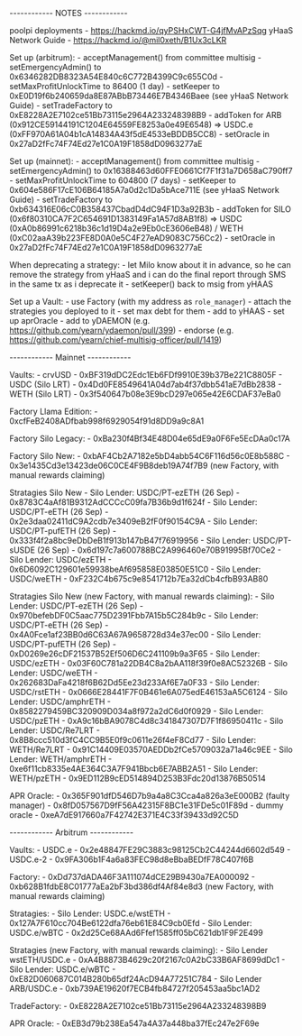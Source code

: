 ------------ NOTES ------------

poolpi deployments - https://hackmd.io/qyPSHxCWT-G4jfMvAPzSqg
yHaaS Network Guide - https://hackmd.io/@mil0xeth/B1Ux3cLKR

Set up (arbitrum):
    - acceptManagement() from committee multisig
    - setEmergencyAdmin() to 0x6346282DB8323A54E840c6C772B4399C9c655C0d
    - setMaxProfitUnlockTime to 86400 (1 day)
    - setKeeper to 0xE0D19f6b240659da8E87ABbB73446E7B4346Baee (see yHaaS Network Guide)
    - setTradeFactory to 0xE8228A2E7102ce51Bb73115e2964A233248398B9
    - addToken for ARB (0x912CE59144191C1204E64559FE8253a0e49E6548) => USDC.e (0xFF970A61A04b1cA14834A43f5dE4533eBDDB5CC8)
    - setOracle in 0x27aD2fFc74F74Ed27e1C0A19F1858dD0963277aE

Set up (mainnet):
    - acceptManagement() from committee multisig
    - setEmergencyAdmin() to 0x16388463d60FFE0661Cf7F1f31a7D658aC790ff7
    - setMaxProfitUnlockTime to 604800 (7 days)
    - setKeeper to 0x604e586F17cE106B64185A7a0d2c1Da5bAce711E (see yHaaS Network Guide)
    - setTradeFactory to 0xb634316E06cC0B358437CbadD4dC94F1D3a92B3b
    - addToken for SILO (0x6f80310CA7F2C654691D1383149Fa1A57d8AB1f8) => USDC (0xA0b86991c6218b36c1d19D4a2e9Eb0cE3606eB48) / WETH (0xC02aaA39b223FE8D0A0e5C4F27eAD9083C756Cc2)
    - setOracle in 0x27aD2fFc74F74Ed27e1C0A19F1858dD0963277aE

When deprecating a strategy:
    - let Milo know about it in advance, so he can remove the strategy from yHaaS and i can do the final report through SMS in the same tx as i deprecate it
    - setKeeper() back to msig from yHAAS

Set up a Vault:
    - use Factory (with my address as `role_manager`)
    - attach the strategies you deployed to it
    - set max debt for them
    - add to yHAAS
    - set up aprOracle
    - add to yDAEMON (e.g. https://github.com/yearn/ydaemon/pull/399)
    - endorse (e.g. https://github.com/yearn/chief-multisig-officer/pull/1419)

------------ Mainnet ------------

Vaults:
    - crvUSD - 0xBF319dDC2Edc1Eb6FDf9910E39b37Be221C8805F
    - USDC (Silo LRT) - 0x4Dd0FE8549641A04d7ab4f37dbb541aE7dBb2838
    - WETH (Silo LRT) - 0x3f540647b08e3E9bcD297e065e42E6CDAF37eBa0

Factory Llama Edition:
    - 0xcfFeB2408ADfbab998f6929054f91d8DD9a9c8A1

Factory Silo Legacy:
    - 0xBa230f4Bf34E48D04e65dE9a0F6Fe5EcDAa0c17A

Factory Silo New:
    - 0xbAF4Cb2A7182e5bD4abb54C6F116d56c0E8b588C
    - 0x3e1435Cd3e13423de06C0CE4F9B8deb19A74f7B9 (new Factory, with manual rewards claiming)

Stratagies Silo New
    - Silo Lender: USDC/PT-ezETH (26 Sep) - 0x8783C4aAf81B9312AdCCCcC09fa7B36b9d1f624f
    - Silo Lender: USDC/PT-eETH (26 Sep) - 0x2e3daa02411dC9A2cdb7e3409eB2fF0f90154C9A
    - Silo Lender: USDC/PT-pufETH (26 Sep) - 0x333f4f2a8bc9eDbDeB1f913b147bB47f76919956
    - Silo Lender: USDC/PT-sUSDE (26 Sep) - 0x6d197c7a600788BC2A996460e70B91995Bf70Ce2
    - Silo Lender: USDC/ezETH - 0x6D6092C129601e59938beAf695858E03850E51C0
    - Silo Lender: USDC/weETH - 0xF232C4b675c9e8541712b7Ea32dCb4cfbB93AB80

Stratagies Silo New (new Factory, with manual rewards claiming):
    - Silo Lender: USDC/PT-ezETH (26 Sep) - 0x970befebDF0C5aac775D2391Fbb7A15b5C284b9c
    - Silo Lender: USDC/PT-eETH (26 Sep) - 0x4A0Fce1af23BB0d6C63A67A9658728d34e37ec00
    - Silo Lender: USDC/PT-pufETH (26 Sep) - 0xD0269e26cDF21537B52Ef506D6C241109b9a3F65
    - Silo Lender: USDC/ezETH - 0x03F60C781a22DB4C8a2bAA118f39f0e8AC52326B
    - Silo Lender: USDC/weETH - 0x262683DaFa4218f6B62Dd5Ee23d233Af6E7a0F33
    - Silo Lender: USDC/rstETH - 0x0666E28441F7F0B461e6A075edE46153aA5C6124
    - Silo Lender: USDC/amphrETH - 0x8582279459BC320909D034a8f972a2dC6d0f0929
    - Silo Lender: USDC/pzETH - 0xA9c16bBA9078C4d8c341847307D7F1f86950411c
    - Silo Lender: USDC/Re7LRT - 0x8B8ccc510d3fC4CC9B5E0f9c0611e26f4eF8Cd77
    - Silo Lender: WETH/Re7LRT - 0x91C14409E03570AEDDb2fCe5709032a71a46c9EE
    - Silo Lender: WETH/amphrETH - 0xe6f11cb8335e4AE364C3A7F941Bbcb6E7ABB2A51
    - Silo Lender: WETH/pzETH - 0x9ED112B9cED514894D253B3Fdc20d13876B50514

APR Oracle:
    - 0x365F901dfD546D7b9a4a8C3Cca4a826a3eE000B2 (faulty manager)
    - 0x8fD057567D9fF56A42315F8BC1e31FDe5c01F89d
    - dummy oracle - 0xeA7dE917660a7F42742E371E4C33f39433d92C5D

------------ Arbitrum ------------

Vaults:
    - USDC.e - 0x2e48847FE29C3883c98125Cb2C44244d6602d549
    - USDC.e-2 - 0x9FA306b1F4a6a83FEC98d8eBbaBEDfF78C407f6B

Factory:
    - 0xDd737dADA46F3A111074dCE29B9430a7EA000092
    - 0xb628B1fdbE8C01777aEa2bF3bd386df4Af84e8d3 (new Factory, with manual rewards claiming)

Stratagies:
    - Silo Lender: USDC.e/wstETH - 0x127A7F610cc704Be6122dfa76eb61E84C9cb0Efd
    - Silo Lender: USDC.e/wBTC - 0x2d25Ce68AAd6Ffef1585ff05bC621db1F9F2E499

Stratagies (new Factory, with manual rewards claiming):
    - Silo Lender wstETH/USDC.e - 0xA4B8873B4629c20f2167c0A2bC33B6AF8699dDc1
    - Silo Lender: USDC.e/wBTC - 0xE82D060687C014B280b65df24AcD94A77251C784
    - Silo Lender ARB/USDC.e - 0xb739AE19620f7ECB4fb84727f205453aa5bc1AD2

TradeFactory:
    - 0xE8228A2E7102ce51Bb73115e2964A233248398B9

APR Oracle:
    - 0xEB3d79b238Ea547a4A37a448ba37fEc247e2F69e
